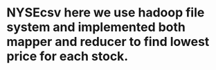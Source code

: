 # NYSEcsv here we use hadoop file system and implemented both mapper and reducer to find lowest price for each stock.
